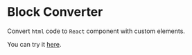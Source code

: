 # Block Converter

Convert `html` code to `React` component with custom elements.

You can try it [here](https://jantwel.github.io/block-parser/).